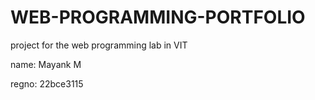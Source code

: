 # WEB-PROGRAMMING-PORTFOLIO
project for the web programming lab in VIT

name: Mayank M

regno: 22bce3115
